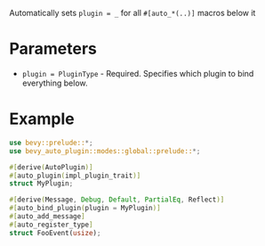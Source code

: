 Automatically sets `plugin = _` for all `#[auto_*(..)]` macros below it

# Parameters
- `plugin = PluginType` - Required. Specifies which plugin to bind everything below.

# Example
```rust
use bevy::prelude::*;
use bevy_auto_plugin::modes::global::prelude::*;

#[derive(AutoPlugin)]
#[auto_plugin(impl_plugin_trait)]
struct MyPlugin;

#[derive(Message, Debug, Default, PartialEq, Reflect)]
#[auto_bind_plugin(plugin = MyPlugin)]
#[auto_add_message]
#[auto_register_type]
struct FooEvent(usize);
```
